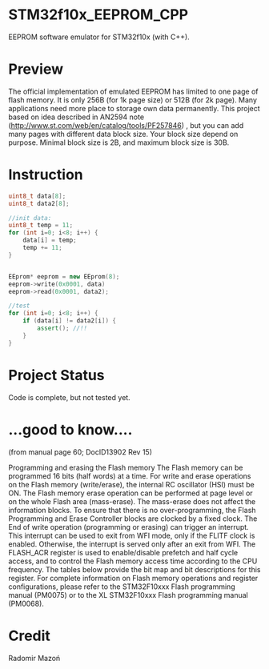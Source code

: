 # STM32f10x_EEPROM_CPP
EEPROM software emulator for STM32f10x (with C++).

# Preview

The official implementation of emulated EEPROM has limited to one page of flash memory. It is only 256B (for 1k page size) or 512B (for 2k page). Many applications need more place to storage own data permanently.
This project based on idea described in AN2594 note (http://www.st.com/web/en/catalog/tools/PF257846) , but you can add many pages with different data block size. Your block size depend on purpose. Minimal block size is 2B, and maximum block size is 30B. 

# Instruction
```C++
uint8_t data[8];
uint8_t data2[8];

//init data:
uint8_t temp = 11;
for (int i=0; i<8; i++) {
	data[i] = temp;
	temp += 11;
}


EEprom* eeprom = new EEprom(8);
eeprom->write(0x0001, data)
eeprom->read(0x0001, data2);

//test
for (int i=0; i<8; i++) {
	if (data[i] != data2[i]) {
		assert(); //!!	
	}
} 
```

# Project Status

Code is complete, but not tested yet.

# ...good to know....
(from manual page 60; DocID13902 Rev 15)

Programming and erasing the Flash memory
The Flash memory can be programmed 16 bits (half words) at a time.
For write and erase operations on the Flash memory (write/erase), the internal RC oscillator
(HSI) must be ON.
The Flash memory erase operation can be performed at page level or on the whole Flash
area (mass-erase). The mass-erase does not affect the information blocks.
To ensure that there is no over-programming, the Flash Programming and Erase Controller
blocks are clocked by a fixed clock.
The End of write operation (programming or erasing) can trigger an interrupt. This interrupt
can be used to exit from WFI mode, only if the FLITF clock is enabled. Otherwise, the
interrupt is served only after an exit from WFI.
The FLASH_ACR register is used to enable/disable prefetch and half cycle access, and to
control the Flash memory access time according to the CPU frequency. The tables below
provide the bit map and bit descriptions for this register.
For complete information on Flash memory operations and register configurations, please
refer to the STM32F10xxx Flash programming manual (PM0075) or to the XL
STM32F10xxx Flash programming manual (PM0068).

# Credit

Radomir Mazoń
